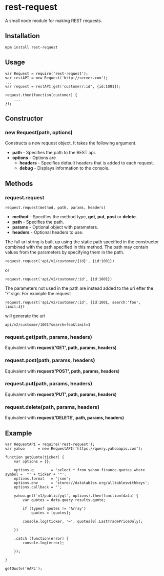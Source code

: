 # rest-request
A small node module for making REST requests.

## Installation
	npm install rest-request

## Usage
	var Request = require('rest-request');
	var restAPI = new Request('http://server.com');
	...
	var request = restAPI.get('customer/:id', {id:1001});

	request.then(function(customer) {
		...
	});

## Constructor

### new Request(path, options)

Constructs a new request object. It takes the following argument.

- **path** - Specifies the path to the REST api.
- **options** - Options are 
	- **headers** - Specifies default headers that is added to each request.
	- **debug**   - Displays information to the console. 
## Methods

### request.request

	request.request(method, path, params, headers)

- **method** - Specifies the method type, **get**, **put**, **post** or **delete**.
- **path** - Specifies the path.
- **params** - Optional object with parameters.
- **headers** - Optional headers to use.

The full uri string is built up using the static path specified in
the constructor combined with the path specified in this method.
The path may contain values from the parameters by
specifying them in the path.

	request.request('api/v2/customer/{id}', {id:1001})

or

	request.request('api/v2/customer/:id', {id:1001})

The parameters not used in the path are instead added
to the uri efter the '?' sign. For example the request

	request.request('api/v2/customer/:id', {id:1001, search:'foo', limit:3})

will generate the uri

	api/v2/customer/1001?search=foo&limit=3

### request.get(path, params, headers)

Equivalent with **request('GET', path, params, headers)**

### request.post(path, params, headers)

Equivalent with **request('POST', path, params, headers)**

### request.put(path, params, headers)

Equivalent with **request('PUT', path, params, headers)**

### request.delete(path, params, headers)

Equivalent with **request('DELETE', path, params, headers)**


## Example
	var RequestAPI = require('rest-request');
	var yahoo      = new RequestAPI('https://query.yahooapis.com');

	function getQuote(ticker) {
		var options = {};

		options.q        = 'select * from yahoo.finance.quotes where symbol =  "' + ticker + '"';
		options.format   = 'json';
		options.env      = 'store://datatables.org/alltableswithkeys';
		options.callback = '';

		yahoo.get('v1/public/yql', options).then(function(data) {
			var quotes = data.query.results.quote;

			if (typeof qoutes != 'Array')
				quotes = [quotes];

			console.log(ticker, '=', quotes[0].LastTradePriceOnly);		

		})

		.catch (function(error) {
			console.log(error);

		});

	}

	getQuote('AAPL');
